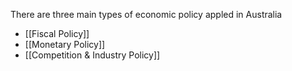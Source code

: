 There are three main types of economic policy appled in Australia

- [[Fiscal Policy]]
- [[Monetary Policy]]
- [[Competition & Industry Policy]]

